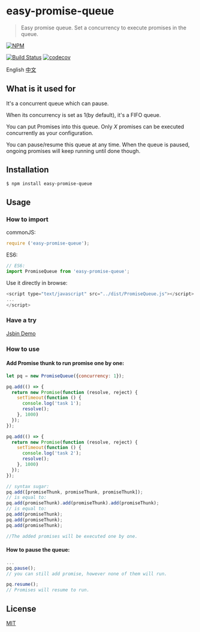 # easy-promise-queue

> Easy promise queue. Set a concurrency to execute promises in the queue.

[![NPM](https://nodei.co/npm/easy-promise-queue.png)](https://nodei.co/npm/easy-promise-queue/)

[![Build Status](https://travis-ci.org/chenzhihao/easy-promise-queue.svg)](https://travis-ci.org/chenzhihao/easy-promise-queue)
[![codecov](https://codecov.io/gh/chenzhihao/easy-promise-queue/branch/master/graph/badge.svg)](https://codecov.io/gh/chenzhihao/easy-promise-queue)

English [中文](https://github.com/chenzhihao/easy-promise-queue/blob/master/README_CN.md)

## What is it used for

It's a concurrent queue which can pause.

When its concurrency is set as 1(by default), it's a FIFO queue.

You can put Promises into this queue. Only *X* promises can be executed concurrently as your configuration.

You can pause/resume this queue at any time. When the queue is paused, ongoing promises will keep running until done though.

## Installation
```bash
$ npm install easy-promise-queue
```

## Usage

### How to import

commonJS:

```javascript
require ('easy-promise-queue');
```

ES6:

```javascript
// ES6:
import PromiseQueue from 'easy-promise-queue';
```

Use it directly in browse:

```js
<script type="text/javascript" src="../dist/PromiseQueue.js"></script>
...
</script>
```
### Have a try
[Jsbin Demo](https://jsbin.com/cuvuno/edit?html,js,console,output)

### How to use
#### Add Promise thunk to run promise one by one:

```javascript
let pq = new PromiseQueue({concurrency: 1});

pq.add(() => {
  return new Promise(function (resolve, reject) {
    setTimeout(function () {
      console.log('task 1');
      resolve();
    }, 1000)
  });
});

pq.add(() => {
  return new Promise(function (resolve, reject) {
    setTimeout(function () {
      console.log('task 2');
      resolve();
    }, 1000)
  });
});

// syntax sugar:
pq.add([promiseThunk, promiseThunk, promiseThunk]);
// is equal to:
pq.add(promiseThunk).add(promiseThunk).add(promiseThunk);
// is equal to:
pq.add(promiseThunk);
pq.add(promiseThunk);
pq.add(promiseThunk);

//The added promises will be executed one by one.
```
#### How to pause the queue:
```javascript
...
pq.pause();
// you can still add promise, however none of them will run.

pq.resume();
// Promises will resume to run.
```

## License
[MIT](https://tldrlegal.com/license/mit-license)
